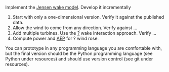 Implement the [Jensen wake model](http://orbit.dtu.dk/files/55857682/ris_m_2411.pdf).  Develop it incrementally

1. Start with only a one-dimensional version.  Verify it against the published data.
2. Allow the wind to come from any direction.  Verify against ...
3. Add multiple turbines.  Use the [?]() wake interaction approach.  Verify ...
4. Compute power and [AEP]() for ? wind rose.

You can prototype in any programming language you are comfortable with, but the final version should be the Python programming language (see Python under resources) and should use version control (see git under resources). 
